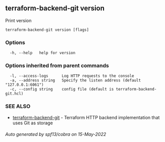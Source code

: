 ## terraform-backend-git version

Print version

```
terraform-backend-git version [flags]
```

### Options

```
  -h, --help   help for version
```

### Options inherited from parent commands

```
  -l, --access-logs      Log HTTP requests to the console
  -a, --address string   Specify the listen address (default "127.0.0.1:6061")
  -c, --config string    config file (default is terraform-backend-git.hcl)
```

### SEE ALSO

* [terraform-backend-git](terraform-backend-git.md)	 - Terraform HTTP backend implementation that uses Git as storage

###### Auto generated by spf13/cobra on 15-May-2022
